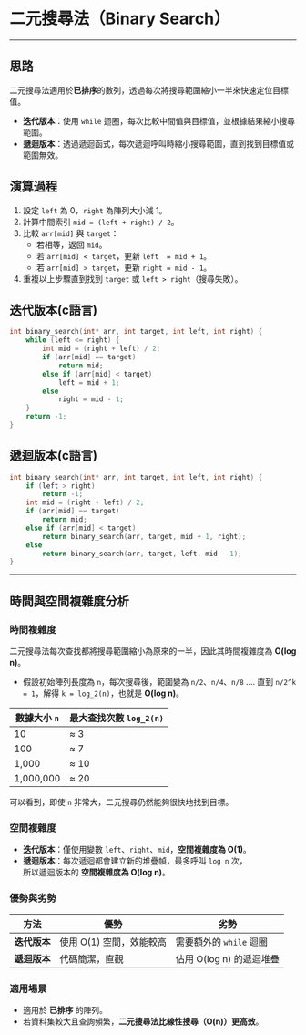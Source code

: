# 二元搜尋法（Binary Search）
---
## 思路
二元搜尋法適用於**已排序**的數列，透過每次將搜尋範圍縮小一半來快速定位目標值。

- **迭代版本**：使用 `while` 迴圈，每次比較中間值與目標值，並根據結果縮小搜尋範圍。
- **遞迴版本**：透過遞迴函式，每次遞迴呼叫時縮小搜尋範圍，直到找到目標值或範圍無效。

## 演算過程
1. 設定 `left` 為 0，`right` 為陣列大小減 1。
2. 計算中間索引 `mid = (left + right) / 2`。
3. 比較 `arr[mid]` 與 `target`：
   - 若相等，返回 `mid`。
   - 若 `arr[mid] < target`，更新 `left  = mid + 1`。
   - 若 `arr[mid] > target`，更新 `right = mid - 1`。
4. 重複以上步驟直到找到 `target` 或 `left > right`（搜尋失敗）。

## 迭代版本(c語言)
```c
int binary_search(int* arr, int target, int left, int right) {
    while (left <= right) {
        int mid = (right + left) / 2;
        if (arr[mid] == target)  
            return mid;
        else if (arr[mid] < target) 
            left = mid + 1;
        else 
            right = mid - 1;
    }
    return -1;
}
```
## 遞迴版本(c語言)
```c
int binary_search(int* arr, int target, int left, int right) {
    if (left > right) 
        return -1;
    int mid = (right + left) / 2;
    if (arr[mid] == target) 
        return mid;
    else if (arr[mid] < target) 
        return binary_search(arr, target, mid + 1, right);
    else 
        return binary_search(arr, target, left, mid - 1);
}
```
---
## 時間與空間複雜度分析

### **時間複雜度**
二元搜尋法每次查找都將搜尋範圍縮小為原來的一半，因此其時間複雜度為 **O(log n)**。  
- 假設初始陣列長度為 `n`，每次搜尋後，範圍變為 `n/2`、`n/4`、`n/8` .... 
  直到 `n/2^k = 1`，解得 `k = log_2(n)`，也就是 **O(log n)**。

| 數據大小 `n` | 最大查找次數 `log_2(n)` |
|-------------|------------------|
| 10         | ≈ 3              |
| 100        | ≈ 7              |
| 1,000      | ≈ 10             |
| 1,000,000  | ≈ 20             |

可以看到，即使 `n` 非常大，二元搜尋仍然能夠很快地找到目標。

### **空間複雜度**
- **迭代版本**：僅使用變數 `left`、`right`、`mid`，**空間複雜度為 O(1)**。
- **遞迴版本**：每次遞迴都會建立新的堆疊幀，最多呼叫 `log n` 次，  
  所以遞迴版本的 **空間複雜度為 O(log n)**。

### **優勢與劣勢**
| 方法 | 優勢 | 劣勢 |
|------|------|------|
| **迭代版本** | 使用 O(1) 空間，效能較高 | 需要額外的 `while` 迴圈 |
| **遞迴版本** | 代碼簡潔，直觀 | 佔用 O(log n) 的遞迴堆疊 |

### **適用場景**
- 適用於 **已排序** 的陣列。
- 若資料集較大且查詢頻繁，**二元搜尋法比線性搜尋（O(n)）更高效**。

